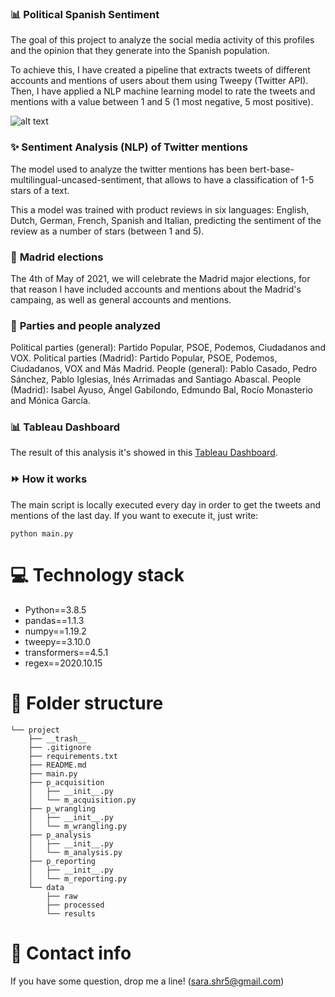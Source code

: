 
### :bar_chart: **Political Spanish Sentiment**
The goal of this project to analyze the social media activity of this profiles and the opinion that they generate into the Spanish population.

To achieve this, I have created a pipeline that extracts tweets of different accounts and mentions of users about them using Tweepy (Twitter API). Then, I have applied a NLP machine learning model to rate the tweets and mentions with a value between 1 and 5 (1 most negative, 5 most positive).


![alt text](https://images.pexels.com/photos/3943746/pexels-photo-3943746.jpeg?auto=compress&cs=tinysrgb&dpr=3&h=750&w=1260)


### :sparkles: **Sentiment Analysis (NLP) of Twitter mentions**
The model used to analyze the twitter mentions has been bert-base-multilingual-uncased-sentiment, that allows to have a classification of 1-5 stars of a text.

This a model was trained with product reviews in six languages: English, Dutch, German, French, Spanish and Italian, predicting the sentiment of the review as a number of stars (between 1 and 5).


### :incoming_envelope: **Madrid elections**
The 4th of May of 2021, we will celebrate the Madrid major elections, for that reason I have included accounts and mentions about the Madrid's campaing, as well as general accounts and mentions.

### :bust_in_silhouette: **Parties and people analyzed**

Political parties (general): Partido Popular, PSOE, Podemos, Ciudadanos and VOX.
Political parties (Madrid): Partido Popular, PSOE, Podemos, Ciudadanos, VOX and Más Madrid.
People (general): Pablo Casado, Pedro Sánchez, Pablo Iglesias, Inés Arrimadas and Santiago Abascal.
People (Madrid): Isabel Ayuso, Ángel Gabilondo, Edmundo Bal, Rocío Monasterio and Mónica García.


### :bar_chart: **Tableau Dashboard**
The result of this analysis it's showed in this [Tableau Dashboard](https://public.tableau.com/profile/sara.hern.ndez#!/vizhome/ih_datamadpt0420_project_m2_16141539604710/DiamondDashboard?publish=yes). 


### :fast_forward: **How it works**
The main script is locally executed every day in order to get the tweets and mentions of the last day. If you want to execute it, just write:

```
python main.py
```


# :computer: **Technology stack**
- Python==3.8.5
- pandas==1.1.3 
- numpy==1.19.2
- tweepy==3.10.0
- transformers==4.5.1
- regex==2020.10.15


# :file_folder: **Folder structure**
```
└── project
    ├── __trash__
    ├── .gitignore
    ├── requirements.txt
    ├── README.md
    ├── main.py
    ├── p_acquisition
    │   ├── __init__.py
    │   └── m_acquisition.py
    ├── p_wrangling
    │   ├── __init__.py
    │   └── m_wrangling.py
    ├── p_analysis
    │   ├── __init__.py
    │   └── m_analysis.py
    ├── p_reporting
    │   ├── __init__.py
    │   └── m_reporting.py
    └── data
        ├── raw
        ├── processed
        └── results
```

# :incoming_envelope: **Contact info**
If you have some question, drop me a line! (sara.shr5@gmail.com)


